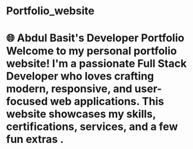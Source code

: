 # Portfolio_website
# 🌐 Abdul Basit's Developer Portfolio  Welcome to my personal portfolio website!   I'm a passionate **Full Stack Developer** who loves crafting modern, responsive, and user-focused web applications. This website showcases my skills, certifications, services, and a few fun extras .
